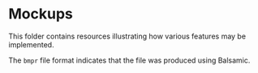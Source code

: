 # Mockups

This folder contains resources illustrating how various 
features may be implemented.

The ```bmpr``` file format indicates that the file was 
produced using Balsamic.

